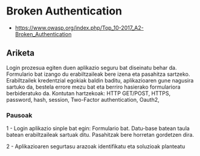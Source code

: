 # Broken Authentication

- https://www.owasp.org/index.php/Top_10-2017_A2-Broken_Authentication

## Ariketa

Login prozesua egiten duen aplikazio seguru bat diseinatu behar da. Formulario bat izango du erabiltzaileak bere izena eta pasahitza sartzeko. Erabiltzailek kredentzial egokiak baldin baditu, aplikazioaren gune nagusira sartuko da, bestela errore mezu bat eta berriro hasierako formulariora berbideratuko da. Kontutan hartzekoak: HTTP GET/POST, HTTPS, password, hash, session, Two-Factor authentication, Oauth2, 

### Pausoak

1 - Login aplikazio sinple bat egin: Formulario bat. Datu-base batean taula batean erabiltzaileak sartuak ditu. Pasahitzak bere horretan gordetzen dira.

2 - Aplikazioaren segurtasu arazoak identifikatu eta soluzioak planteatu
